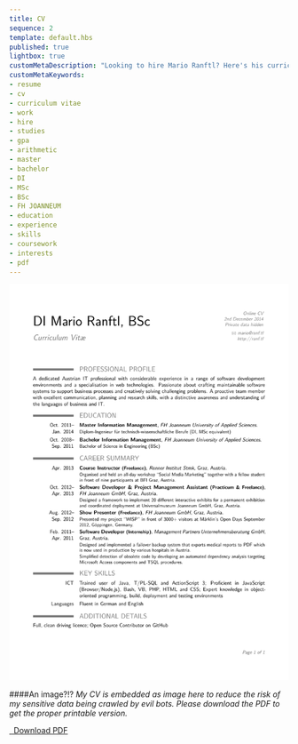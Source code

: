 ```yaml
---
title: CV
sequence: 2
template: default.hbs
published: true
lightbox: true
customMetaDescription: "Looking to hire Mario Ranftl? Here's his curriculum vitae (embedded as PNG) and available to download as PDF."
customMetaKeywords:
- resume
- cv
- curriculum vitae
- work
- hire
- studies
- gpa
- arithmetic
- master
- bachelor
- DI
- MSc
- BSc
- FH JOANNEUM
- education
- experience
- skills
- coursework
- interests
- pdf
---
```


<img src="/static/CV/CV.png" alt="Curriculum Vitae of Mario Ranftl" class="cv-picture">

####An image?!?
*My CV is embedded as image here to reduce the risk of my sensitive data being crawled by evil bots. Please download the PDF to get the proper printable version.*

<a class="btn btn-primary btn-block btn-lg" role="button" href="/static/CV/CV.pdf" target="_blank"><i class="fa fa-download"></i>&nbsp;&nbsp;Download PDF</a>